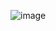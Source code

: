 ![image](https://github.com/Shayar-Gupta/Jarvis/assets/122802547/f6653aee-5633-401d-a14c-01ba4467a16c)
